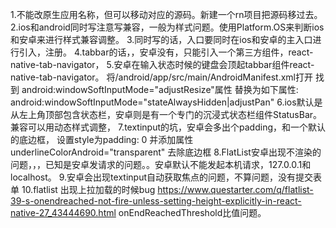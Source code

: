 1.不能改原生应用名称，但可以移动对应的源码。新建一个rn项目把源码移过去。
2.ios和android同时写注意写兼容，一般为样式问题。使用Platform.OS来判断ios和安卓来进行样式兼容调整。
3.同时写的话，入口要同时在ios和安卓的主入口进行引入，注册。
4.tabbar的话，，安卓没有，只能引入一个第三方组件，react-native-tab-navigator，
5.安卓在输入状态时候的键盘会顶起tabbar组件react-native-tab-navigator。
将/android/app/src/main/AndroidManifest.xml打开
找到 android:windowSoftInputMode="adjustResize"属性
替换为如下属性:
android:windowSoftInputMode="stateAlwaysHidden|adjustPan"
6.ios默认是从左上角顶部包含状态栏，安卓则是有一个专门的沉浸式状态栏组件StatusBar。兼容可以用动态样式调整，
7.textinput的坑，安卓会多出个padding，和一个默认的底边框，
 设置style为padding: 0 并添加属性underlineColorAndroid="transparent" 去除底边框
8.FlatList安卓出现不渲染的问题，，，已知是安卓发请求的问题。。安卓默认不能发起本机请求，127.0.0.1和localhost。
9.安卓会出现textinput自动获取焦点的问题，不算问题，没有提交表单
10.flatlist 出现上拉加载的时候bug https://www.questarter.com/q/flatlist-39-s-onendreached-not-fire-unless-setting-height-explicitly-in-react-native-27_43444690.html
onEndReachedThreshold比值问题。